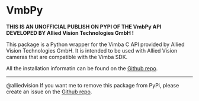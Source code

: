 # VmbPy 

**THIS IS AN UNOFFICIAL PUBLISH ON PYPI OF THE VmbPy API DEVELOPED BY Allied Vision Technologies GmbH !**  

This package is a Python wrapper for the Vimba C API provided by Allied Vision Technologies GmbH. 
It is intended to be used with Allied Vision cameras that are compatible with the Vimba SDK.

All the installation informatin can be found on the [Github repo](https://github.com/alliedvision/VmbPy).

---
@alliedvision If you want me to remove this package from PyPi, please create an issue on the [Github repo](https://github.com/EtchedChampion/drd-VmbPy).